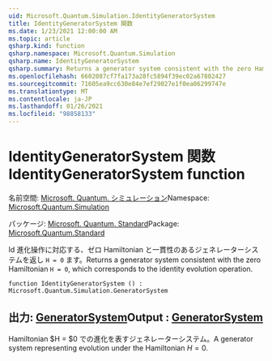 ```yaml
---
uid: Microsoft.Quantum.Simulation.IdentityGeneratorSystem
title: IdentityGeneratorSystem 関数
ms.date: 1/23/2021 12:00:00 AM
ms.topic: article
qsharp.kind: function
qsharp.namespace: Microsoft.Quantum.Simulation
qsharp.name: IdentityGeneratorSystem
qsharp.summary: Returns a generator system consistent with the zero Hamiltonian `H = 0`, which corresponds to the identity evolution operation.
ms.openlocfilehash: 6602087cf7fa173a28fc5894f39ec02a67802427
ms.sourcegitcommit: 71605ea9cc630e84e7ef29027e1f0ea06299747e
ms.translationtype: MT
ms.contentlocale: ja-JP
ms.lasthandoff: 01/26/2021
ms.locfileid: "98858133"
---
```

# <a name="identitygeneratorsystem-function"></a><span data-ttu-id="48c7d-102">IdentityGeneratorSystem 関数</span><span class="sxs-lookup"><span data-stu-id="48c7d-102">IdentityGeneratorSystem function</span></span>

<span data-ttu-id="48c7d-103">名前空間: [Microsoft. Quantum. シミュレーション](xref:Microsoft.Quantum.Simulation)</span><span class="sxs-lookup"><span data-stu-id="48c7d-103">Namespace: [Microsoft.Quantum.Simulation](xref:Microsoft.Quantum.Simulation)</span></span>

<span data-ttu-id="48c7d-104">パッケージ: [Microsoft. Quantum. Standard](https://nuget.org/packages/Microsoft.Quantum.Standard)</span><span class="sxs-lookup"><span data-stu-id="48c7d-104">Package: [Microsoft.Quantum.Standard](https://nuget.org/packages/Microsoft.Quantum.Standard)</span></span>


<span data-ttu-id="48c7d-105">Id 進化操作に対応する、ゼロ Hamiltonian と一貫性のあるジェネレーターシステムを返し `H = 0` ます。</span><span class="sxs-lookup"><span data-stu-id="48c7d-105">Returns a generator system consistent with the zero Hamiltonian `H = 0`, which corresponds to the identity evolution operation.</span></span>

```qsharp
function IdentityGeneratorSystem () : Microsoft.Quantum.Simulation.GeneratorSystem
```


## <a name="output--generatorsystem"></a><span data-ttu-id="48c7d-106">出力: [GeneratorSystem](xref:Microsoft.Quantum.Simulation.GeneratorSystem)</span><span class="sxs-lookup"><span data-stu-id="48c7d-106">Output : [GeneratorSystem](xref:Microsoft.Quantum.Simulation.GeneratorSystem)</span></span>

<span data-ttu-id="48c7d-107">Hamiltonian $H = $0 での進化を表すジェネレーターシステム。</span><span class="sxs-lookup"><span data-stu-id="48c7d-107">A generator system representing evolution under the Hamiltonian $H = 0$.</span></span>